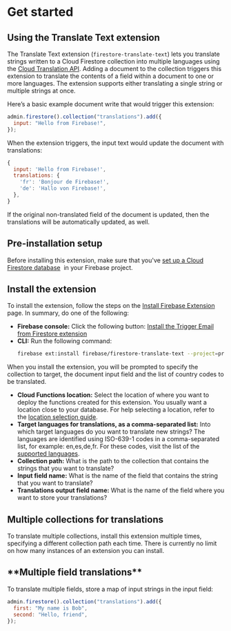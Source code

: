 # Get started

## **Using the Translate Text extension**

The Translate Text extension (`firestore-translate-text`) lets you translate strings written to a Cloud Firestore collection into multiple languages using the [Cloud Translation API](https://cloud.google.com/translate). Adding a document to the collection triggers this extension to translate the contents of a field within a document to one or more languages. The extension supports either translating a single string or multiple strings at once.

Here’s a basic example document write that would trigger this extension:

```js
admin.firestore().collection("translations").add({
  input: "Hello from Firebase!",
});
```

When the extension triggers, the input text would update the document with translations:

```js
{
  input: 'Hello from Firebase!',
  translations: {
    'fr': 'Bonjour de Firebase!',
    'de': 'Hallo von Firebase!',
  },
}
```

If the original non-translated field of the document is updated, then the translations will be automatically updated, as well.

## **Pre-installation setup**

Before installing this extension, make sure that you've [set up a Cloud Firestore database](https://firebase.google.com/docs/firestore/quickstart)
 in your Firebase project.

## **Install the extension**

To install the extension, follow the steps on the [Install Firebase Extension](https://firebase.google.com/docs/extensions/install-extensions) page. In summary, do one of the following:

- **Firebase console:** Click the following button:
  [Install the Trigger Email from Firestore extension](https://console.firebase.google.com/project/_/extensions/install?ref=firebase%2Ffirestore-translate-text)
- **CLI:** Run the following command:
  ```bash
  firebase ext:install firebase/firestore-translate-text --project=projectId-or-alias
  ```

When you install the extension, you will be prompted to specify the collection to target, the document input field and the list of country codes to be translated.

- **Cloud Functions location:**
  Select the location of where you want to deploy the functions created for this extension. You usually want a location close to your database. For help selecting a location, refer to the [location selection guide](https://firebase.google.com/docs/functions/locations).
- **Target languages for translations, as a comma-separated list:**
  Into which target languages do you want to translate new strings? The languages are identified using ISO-639-1 codes in a comma-separated list, for example: en,es,de,fr. For these codes, visit the list of the [supported languages](https://cloud.google.com/translate/docs/languages).
- **Collection path:**
  What is the path to the collection that contains the strings that you want to translate?
- **Input field name:**
  What is the name of the field that contains the string that you want to translate?
- **Translations output field name:**
  What is the name of the field where you want to store your translations?

## Multiple collections for translations

To translate multiple collections, install this extension multiple times, specifying a different collection path each time. There is currently no limit on how many instances of an extension you can install.

## \***\*Multiple field translations\*\***

To translate multiple fields, store a map of input strings in the input field:

```js
admin.firestore().collection("translations").add({
  first: "My name is Bob",
  second: "Hello, friend",
});
```
